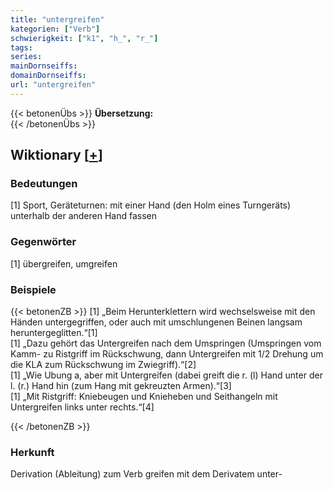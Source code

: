 ```yaml
---
title: "untergreifen"
kategorien: ["Verb"]
schwierigkeit: ["k1", "h_", "r_"]
tags:
series:
mainDornseiffs:
domainDornseiffs:
url: "untergreifen"
---
```


{{< betonenÜbs >}}
**Übersetzung:**  
{{< /betonenÜbs >}}

## Wiktionary [[+](https://de.wiktionary.org/wiki/untergreifen)]

### Bedeutungen
[1] Sport, Geräteturnen: mit einer Hand (den Holm eines Turngeräts) unterhalb der anderen Hand fassen  

### Gegenwörter
[1] übergreifen, umgreifen  

### Beispiele
{{< betonenZB >}}
[1] „Beim Herunterklettern wird wechselsweise mit den Händen untergegriffen, oder auch mit umschlungenen Beinen langsam heruntergeglitten.“[1]  
[1] „Dazu gehört das Untergreifen nach dem Umspringen (Umspringen vom Kamm- zu Ristgriff im Rückschwung, dann Untergreifen mit 1/2 Drehung um die KLA zum Rückschwung im Zwiegriff).“[2]  
[1] „Wie Ubung a, aber mit Untergreifen (dabei greift die r. (l) Hand unter der l. (r.) Hand hin (zum Hang mit gekreuzten Armen).“[3]  
[1] „Mit Ristgriff: Kniebeugen und Knieheben und Seithangeln mit Untergreifen links unter rechts.“[4]  

{{< /betonenZB >}}
### Herkunft
Derivation (Ableitung) zum Verb greifen mit dem Derivatem unter-  


